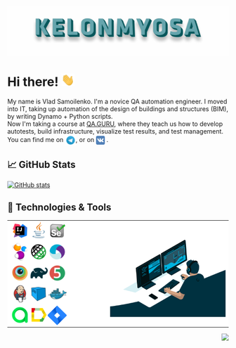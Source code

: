 <img align="center" title="Header" alt="KELONMYOSA" src="assets/Header.gif" />

# Hi there! <img src="assets/wave.gif" width="30px">

My name is Vlad Samoilenko. I'm a novice QA automation engineer. I moved into IT, taking up automation of the design of
buildings and structures (BIM), by writing Dynamo + Python scripts.   
Now I'm taking a course at [QA.GURU](https://qa.guru), where they teach us how to develop autotests, build
infrastructure, visualize test results, and test management.  
You can find me on [<img src="assets/Telegram.svg" height="24px" align="center">](https://t.me/KELONMYOSA), or
on [<img src="https://github.com/KELONMYOSA/KELONMYOSA/blob/main/assets/vk.svg" height="20px" align="center">](https://vk.com/kelonmyosa)
.

## &#x1f4c8; GitHub Stats

[![GitHub stats](https://github-readme-stats.vercel.app/api?username=KELONMYOSA&show_icons=true&theme=vue)](https://github.com/anuraghazra/github-readme-stats)

## 🔧 Technologies & Tools

<table cellspacing="0" bgcolor="white">
    <tr>
        <td>
            <img width="20%" align="left" title="IntelliJ IDEA" src="assets/Intelij_IDEA.svg">
            <img width="20%" align="left" title="Java" src="assets/Java.svg">
            <img width="20%" align="left" title="Selenium" src="assets/Selenium.svg">
        </td>
        <td rowspan="5" width="55%">
            <img align="right" alt="GIF" src="assets/code.gif">
        </td>
    </tr>
    <tr>
        <td>
            <img width="20%" align="left" title="Selenide" src="assets/selenide-logo.svg ">
            <img width="20%" align="left" title="Rest-Assured" src="assets/RESTAssured.svg">
            <img width="20%" align="left" title="Appium" src="assets/Appium.svg">
        </td>
    </tr>
    <tr>
        <td>
            <img width="20%" align="left" title="Browserstack" src="assets/Browserstack.svg">
            <img width="20%" align="left" title="Gradle" src="assets/Gradle.svg">
            <img width="20%" align="left" title="JUnit5" src="assets/junit5.svg">              
        </td>
    </tr>
    <tr>
        <td>
            <img width="20%" align="left" title="Jenkins" src="assets/Jenkins.svg">
            <img width="20%" align="left" title="Selenoid" src="assets/selenoid.svg">
            <img width="20%" align="left" title="Docker" src="assets/Docker.svg">
        </td>
    </tr>
    <tr>
        <td>
            <img width="20%" align="left" title="Allure TestOps" src="assets/allureTestOPS.svg">
            <img width="20%" align="left" title="Allure Report" src="assets/allureReport.svg">
            <img width="20%" align="left" title="Jira" src="assets/Jira.svg">          
        </td>
    </tr>
</table>
<img align="right" src="https://komarev.com/ghpvc/?username=KELONMYOSA&color=003140">